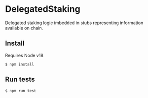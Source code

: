 # DelegatedStaking
Delegated staking logic imbedded in stubs representing information available on chain.

## Install
Requires Node v18

`$ npm install`

## Run tests
`$ npm run test`

